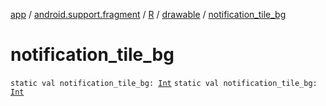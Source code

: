 [app](../../../index.md) / [android.support.fragment](../../index.md) / [R](../index.md) / [drawable](index.md) / [notification_tile_bg](./notification_tile_bg.md)

# notification_tile_bg

`static val notification_tile_bg: `[`Int`](https://kotlinlang.org/api/latest/jvm/stdlib/kotlin/-int/index.html)
`static val notification_tile_bg: `[`Int`](https://kotlinlang.org/api/latest/jvm/stdlib/kotlin/-int/index.html)